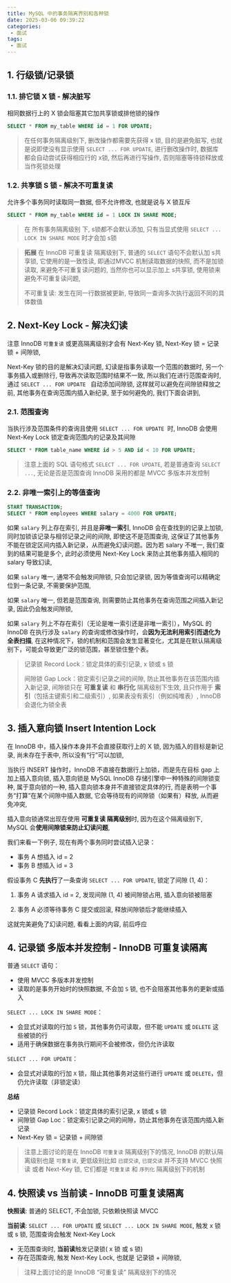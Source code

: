 ```yaml
---
title: MySQL 中的事务隔离界别和各种锁
date: 2025-03-06 09:39:22
categories:
 - 面试
tags:
 - 面试
---
```


## 1. 行级锁/记录锁

### 1.1. 排它锁 X 锁 - 解决脏写

相同数据行上的 X 锁会阻塞其它加共享锁或排他锁的操作

```sql
SELECT * FROM my_table WHERE id = 1 FOR UPDATE;
```

> 在任何事务隔离级别下, 删改操作都需要先获得 x 锁, 目的是避免脏写, 也就是说即使没有显示使用 `SELECT ... FOR UPDATE`, 进行删改操作时, 数据库都会自动尝试获得相应行的 x锁, 然后再进行写操作, 否则阻塞等待锁释放或当作死锁处理 

### 1.2. 共享锁 S 锁 - 解决不可重复读

允许多个事务同时读取同一数据, 但不允许修改, 也就是说与 X 锁互斥

```sql
SELECT * FROM my_table WHERE id = 1 LOCK IN SHARE MODE;
```

> 在 所有事务隔离级别 下, s锁都不会默认添加, 只有当显式使用 `SELECT ... LOCK IN SHARE MODE` 时才会加 s锁

> **拓展** 在  InnoDB 可重复读 隔离级别下, 普通的 `SELECT` 语句不会默认加 s共享锁, 它使用的是一致性读, 即通过MVCC 机制读取数据的快照, 而不是加锁读取, 来避免不可重复读问题的, 当然你也可以显示加上 s共享锁, 使用锁来避免不可重复读问题, 
>
> 不可重复读: 发生在同一行数据被更新, 导致同一查询多次执行返回不同的具体数值

## 2. Next-Key Lock - 解决幻读

注意 InnoDB `可重复读` 或更高隔离级别才会有 Next-Key 锁, Next-Key 锁 = 记录锁 + 间隙锁, 

Next-Key 锁的目的是解决幻读问题, 幻读是指事务读取一个范围的数据时, 另一个事务插入或删除行, 导致再次读取范围时结果不一致, 所以我们在进行范围查询时, 通过 `SELECT ... FOR UPDATE ` 自动添加间隙锁, 这样就可以避免在间隙锁释放之前, 其他事务在查询范围内插入新纪录, 至于如何避免的, 我们下面会讲到, 

### 2.1. 范围查询

当执行涉及范围条件的查询且使用 `SELECT ... FOR UPDATE `时, InnoDB 会使用 Next-Key Lock 锁定查询范围内的记录及其间隙

```sql
SELECT * FROM table_name WHERE id > 5 AND id < 10 FOR UPDATE;
```

> 注意上面的 SQL 语句格式 `SELECT ... FOR UPDATE`, 若是普通查询 `SELECT ...`, 无论是否是范围查询 InnoDB 采用的都是 MVCC 多版本并发控制

### 2.2. 非唯一索引上的等值查询

```sql
START TRANSACTION;
SELECT * FROM employees WHERE salary = 4000 FOR UPDATE;
```

如果 `salary` 列上存在索引, 并且是**非唯一索引**, InnoDB 会在查找到的记录上加锁, 同时加锁该记录与相邻记录之间的间隙, 即使这不是范围查询, 这保证了其他事务不能在锁定区间内插入新记录，从而避免幻读问题。因为若 salary 不唯一, 我们查到的结果可能是多个, 此时必须使用 Next-Key Lock 来防止其他事务插入相同的 salary 导致幻读, 

如果 `salary` 唯一, 通常不会触发间隙锁, 只会加记录锁, 因为等值查询可以精确定位到一条记录, 不需要保护范围, 

如果  `salary`  唯一, 但若是范围查询, 则需要防止其他事务在查询范围之间插入新记录, 因此仍会触发间隙锁, 

如果  `salary`   列上不存在索引（无论是唯一索引还是非唯一索引），MySQL 的 InnoDB 在执行涉及   `salary`    的查询或修改操作时，会**因为无法利用索引而退化为全表扫描**, 在这种情况下，锁的机制和范围会发生显著变化，尤其是在默认隔离级别下，可能会导致更广泛的锁范围，甚至锁住整个表。

> 记录锁 Record Lock：锁定具体的索引记录, x 锁或 s 锁
>
> 间隙锁 Gap Lock：锁定索引记录之间的间隙, 防止其他事务在该范围内插入新记录, 间隙锁只在 **可重复读** 和 **串行化** 隔离级别下生效, 且只作用于 **索引**（包括主键索引和二级索引）, 如果表没有索引（例如纯堆表）, InnoDB 会退化为锁全表

## 3. 插入意向锁 Insert Intention Lock

在 InnoDB 中，插入操作本身并不会直接获取行上的 X 锁, 因为插入的目标是新记录, 尚未存在于表中, 所以没有“行”可以加锁, 

当执行 INSERT 操作时，InnoDB 不直接在数据行上加锁，而是先在目标 gap 上加上插入意向锁, 插入意向锁是 MySQL InnoDB 存储引擎中一种特殊的间隙锁变种, 属于意向锁的一种, 插入意向锁本身并不直接锁定具体的行, 而是表明一个事务“打算”在某个间隙中插入数据, 它会等待现有的间隙锁（如果有）释放, 从而避免冲突, 

插入意向锁通常出现在使用 **可重复读 隔离级别**时, 因为在这个隔离级别下, MySQL 会**使用间隙锁来防止幻读问题**, 

我们来看一下例子, 现在有两个事务同时尝试插入记录：

- 事务 A 想插入 id = 2
- 事务 B 想插入 id = 3

假设事务 C **先执行**了一条查询 `SELECT ... FOR UPDATE`, 锁定了间隙 (1, 4)：

1. 事务 A 请求插入 id = 2, 发现间隙 (1, 4) 被间隙锁占用, 插入意向锁被阻塞

2. 事务 A 必须等待事务 C 提交或回滚, 释放间隙锁后才能继续插入

这就完美避免了幻读问题, 看看上面的内容, 前后呼应

## 4. 记录锁 多版本并发控制 - InnoDB  可重复读隔离

普通 `SELECT` 语句：

- 使用 MVCC 多版本并发控制
- 读取的是事务开始时的快照数据, 不会加 `S` 锁, 也不会阻塞其他事务的更新或插入

`SELECT ... LOCK IN SHARE MODE`：

- 会显式对读取的行加 `S` 锁，其他事务仍可读取，但不能 `UPDATE` 或 `DELETE` 这些被锁的行
- 适用于确保数据在事务执行期间不会被修改，但仍允许读取

`SELECT ... FOR UPDATE`：

- 会显式对读取的行加 `X` 锁，阻止其他事务对这些行进行 `UPDATE` 或 `DELETE`，但仍允许读取（非锁定读）

**总结**

- 记录锁 Record Lock：锁定具体的索引记录, x 锁或 s 锁
- 间隙锁 Gap Loc：锁定索引记录之间的间隙，防止其他事务在该范围内插入新记录
- Next-Key 锁 = 记录锁 + 间隙锁

> 注意上面讨论的是在 InnoDB `可重复读` 隔离级别下的情况, InnoDB 的默认隔离级别也是 `可重复读`, 更低级别比如 `已提交读`, `已提交读` 并不支持 MVCC 快照读 或者 Next-Key 锁, 它们都是 `可重复读` 和 `序列化` 隔离级别下的机制

## 4.  快照读 vs 当前读 - InnoDB  可重复读隔离

**快照读**: 普通的 SELECT, 不会加锁, 只依赖快照读 MVCC

**当前读**: `SELECT ... FOR UPDATE` 或 `SELECT ... LOCK IN SHARE MODE`, 触发 x 锁 或 s 锁, 范围查询会触发 Next-Key Lock

- 无范围查询时, **当前读**触发记录锁( x 锁 或 s 锁)
- 存在范围查询, 触发 Next-Key Lock, 也就是 记录锁 + 间隙锁, 

> 注释上面讨论的是 InnoDB  “可重复读” 隔离级别下的情况


